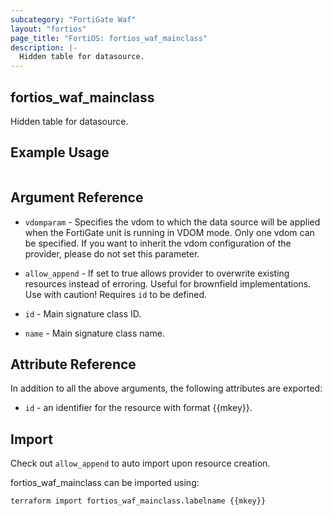 ```yaml
---
subcategory: "FortiGate Waf"
layout: "fortios"
page_title: "FortiOS: fortios_waf_mainclass"
description: |-
  Hidden table for datasource.
---
```


## fortios_waf_mainclass
Hidden table for datasource.

## Example Usage

```hcl

```

## Argument Reference
* `vdomparam` - Specifies the vdom to which the data source will be applied when the FortiGate unit is running in VDOM mode. Only one vdom can be specified. If you want to inherit the vdom configuration of the provider, please do not set this parameter.
* `allow_append` - If set to true allows provider to overwrite existing resources instead of erroring. Useful for brownfield implementations. Use with caution! Requires `id` to be defined.

* `id` - Main signature class ID.
* `name` - Main signature class name.

## Attribute Reference

In addition to all the above arguments, the following attributes are exported:
* `id` - an identifier for the resource with format {{mkey}}.

## Import

Check out `allow_append` to auto import upon resource creation.

fortios_waf_mainclass can be imported using:
```sh
terraform import fortios_waf_mainclass.labelname {{mkey}}
```
